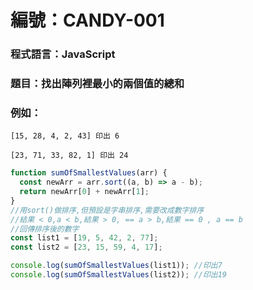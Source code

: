 # 編號：CANDY-001

### 程式語言：JavaScript

### 題目：找出陣列裡最小的兩個值的總和

### 例如：

`[15, 28, 4, 2, 43] 印出 6`

`[23, 71, 33, 82, 1] 印出 24`

```js
function sumOfSmallestValues(arr) {
  const newArr = arr.sort((a, b) => a - b);
  return newArr[0] + newArr[1];
}
//用sort()做排序,但預設是字串排序,需要改成數字排序
//結果 < 0,a < b,結果 > 0, == a > b,結果 == 0 , a == b
//回傳排序後的數字
const list1 = [19, 5, 42, 2, 77];
const list2 = [23, 15, 59, 4, 17];

console.log(sumOfSmallestValues(list1)); //印出7
console.log(sumOfSmallestValues(list2)); //印出19
```
